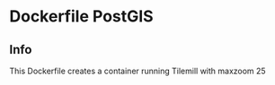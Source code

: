 # Dockerfile PostGIS

## Info

This Dockerfile creates a container running Tilemill with maxzoom 25
